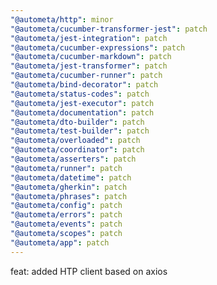 ```yaml
---
"@autometa/http": minor
"@autometa/cucumber-transformer-jest": patch
"@autometa/jest-integration": patch
"@autometa/cucumber-expressions": patch
"@autometa/cucumber-markdown": patch
"@autometa/jest-transformer": patch
"@autometa/cucumber-runner": patch
"@autometa/bind-decorator": patch
"@autometa/status-codes": patch
"@autometa/jest-executor": patch
"@autometa/documentation": patch
"@autometa/dto-builder": patch
"@autometa/test-builder": patch
"@autometa/overloaded": patch
"@autometa/coordinator": patch
"@autometa/asserters": patch
"@autometa/runner": patch
"@autometa/datetime": patch
"@autometa/gherkin": patch
"@autometa/phrases": patch
"@autometa/config": patch
"@autometa/errors": patch
"@autometa/events": patch
"@autometa/scopes": patch
"@autometa/app": patch
---
```


feat: added HTP client based on axios
